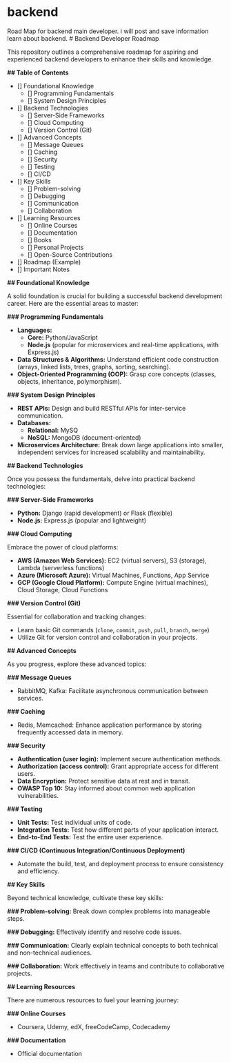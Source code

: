 # backend
Road Map for  backend main developer. i will post and save information learn about backend.
\# Backend Developer Roadmap

This repository outlines a comprehensive roadmap for aspiring and experienced backend developers to enhance their skills and knowledge.

**\#\# Table of Contents**

  * [] Foundational Knowledge
      * [] Programming Fundamentals
      * [] System Design Principles
  * [] Backend Technologies
      * [] Server-Side Frameworks
      * [] Cloud Computing
      * [] Version Control (Git)
  * [] Advanced Concepts
      * [] Message Queues
      * [] Caching
      * [] Security
      * [] Testing
      * [] CI/CD
  * [] Key Skills
      * [] Problem-solving
      * [] Debugging
      * [] Communication
      * [] Collaboration
  * [] Learning Resources
      * [] Online Courses
      * [] Documentation
      * [] Books
      * [] Personal Projects
      * [] Open-Source Contributions
  * [] Roadmap (Example)
  * [] Important Notes

**\#\# Foundational Knowledge**

A solid foundation is crucial for building a successful backend development career. Here are the essential areas to master:

**\#\#\# Programming Fundamentals**

  * **Languages:**
      * **Core:** Python/JavaScript
      * **Node.js** (popular for microservices and real-time applications, with Express.js)
  * **Data Structures & Algorithms:** Understand efficient code construction (arrays, linked lists, trees, graphs, sorting, searching).
  * **Object-Oriented Programming (OOP):** Grasp core concepts (classes, objects, inheritance, polymorphism).

**\#\#\# System Design Principles**

  * **REST APIs:** Design and build RESTful APIs for inter-service communication.
  * **Databases:**
      * **Relational:** MySQ
      * **NoSQL:** MongoDB (document-oriented)
  * **Microservices Architecture:** Break down large applications into smaller, independent services for increased scalability and maintainability.

**\#\# Backend Technologies**

Once you possess the fundamentals, delve into practical backend technologies:

**\#\#\# Server-Side Frameworks**

  * **Python:** Django (rapid development) or Flask (flexible)
  * **Node.js:** Express.js (popular and lightweight)

**\#\#\# Cloud Computing**

Embrace the power of cloud platforms:

  * **AWS (Amazon Web Services):** EC2 (virtual servers), S3 (storage), Lambda (serverless functions)
  * **Azure (Microsoft Azure):** Virtual Machines, Functions, App Service
  * **GCP (Google Cloud Platform):** Compute Engine (virtual machines), Cloud Storage, Cloud Functions

**\#\#\# Version Control (Git)**

Essential for collaboration and tracking changes:

  * Learn basic Git commands (`clone`, `commit`, `push`, `pull`, `branch`, `merge`)
  * Utilize Git for version control and collaboration in your projects.

**\#\# Advanced Concepts**

As you progress, explore these advanced topics:

**\#\#\# Message Queues**

  * RabbitMQ, Kafka: Facilitate asynchronous communication between services.

**\#\#\# Caching**

  * Redis, Memcached: Enhance application performance by storing frequently accessed data in memory.

**\#\#\# Security**

  * **Authentication (user login):** Implement secure authentication methods.
  * **Authorization (access control):** Grant appropriate access for different users.
  * **Data Encryption:** Protect sensitive data at rest and in transit.
  * **OWASP Top 10:** Stay informed about common web application vulnerabilities.

**\#\#\# Testing**

  * **Unit Tests:** Test individual units of code.
  * **Integration Tests:** Test how different parts of your application interact.
  * **End-to-End Tests:** Test the entire user experience.

**\#\#\# CI/CD (Continuous Integration/Continuous Deployment)**

  * Automate the build, test, and deployment process to ensure consistency and efficiency.

**\#\# Key Skills**

Beyond technical knowledge, cultivate these key skills:

**\#\#\# Problem-solving:** Break down complex problems into manageable steps.

**\#\#\# Debugging:** Effectively identify and resolve code issues.

**\#\#\# Communication:** Clearly explain technical concepts to both technical and non-technical audiences.

**\#\#\# Collaboration:** Work effectively in teams and contribute to collaborative projects.

**\#\# Learning Resources**

There are numerous resources to fuel your learning journey:

**\#\#\# Online Courses**

  * Coursera, Udemy, edX, freeCodeCamp, Codecademy

**\#\#\# Documentation**

  * Official documentation
